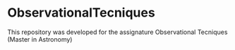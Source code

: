 # ObservationalTecniques
This repository was developed for the assignature Observational Tecniques (Master in Astronomy)
